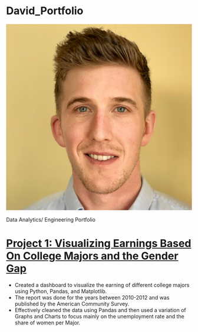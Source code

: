 # David_Portfolio

![](/images/72578.jpeg)

Data Analytics/ Engineering Portfolio

# [Project 1: Visualizing Earnings Based On College Majors and the Gender Gap](https://github.com/drushton2020/Visualizing-Earnings-Based-On-College-Majors)
* Created a dashboard to visualize the earning of different college majors using Python, Pandas, and Matplotlib.
* The report was done for the years between 2010-2012 and was published by the American Community Survey. 
* Effectively cleaned the data using Pandas and then used a variation of Graphs and Charts to focus mainly on the unemployment rate and the share of women per Major.
